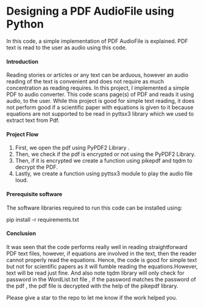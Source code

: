 # Designing a PDF AudioFile using Python
In this code, a simple implementation of PDF AudioFile is explained.  PDF  text is read to the user as audio using this code.

#### Introduction
Reading stories or articles or any text can be arduous, however an audio reading of the text is convenient and does not require as much concentration as reading requires. In this project, I implemented a simple PDF to audio converter. This code scans page(s) of PDF and reads it using audio, to the user. While this project is good for simple text reading, it does not perform good if a scientific paper with equations is given to it because equations are not supported to be read in pyttsx3 library which we used to extract  text from Pdf.

#### Project Flow


1) First, we open the pdf using PyPDF2 Library  .
2) Then, we check if the pdf is encrypted or not using the PyPDF2 Library.
3) Then, if it is encrypted we create a function using pikepdf and tqdm to decrypt the PDF.
3) Lastly, we create a function using pyttsx3 module to play  the audio file loud.

#### Prerequisite software
The software libraries required to run this code can be installed using:

pip install -r requirements.txt

#### Conclusion




It was seen that the code performs really well in reading straightforward PDF text files, however, if equations are involved in the text, then the reader cannot properly read the equations. Hence, the code is good for simple text but not for scientific papers as it will fumble reading the equations.However, text will be read just fine.
And also note tqdm library will only check for password in the WordList.txt file , if the password matches the password of the pdf , the pdf file is decrypted with the help of the pikepdf library.  

Please give a star to the repo to let me know if the work helped you.




